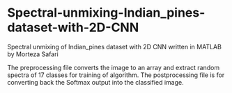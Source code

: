# Spectral-unmixing-Indian_pines-dataset-with-2D-CNN
Spectral unmixing of Indian_pines dataset with 2D CNN written in MATLAB by Morteza Safari

The preprocessing file converts the image to an array and extract random spectra of 17 classes for training of algorithm. The postprocessing file is for converting back the Softmax output into the classified image.

